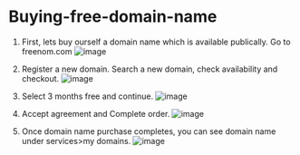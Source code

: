 # Buying-free-domain-name
1.	First, lets buy ourself a domain name which is available publically. Go to freenom.com
 ![image](https://user-images.githubusercontent.com/98162105/152942872-99de50f7-1aca-4c8e-a208-d36e996be049.png)

2.	Register a new domain. Search a new domain, check availability and checkout.
 ![image](https://user-images.githubusercontent.com/98162105/152942913-88705230-8a52-4a26-9cae-80f072c7fe3b.png)


3.	Select 3 months free and continue.
 ![image](https://user-images.githubusercontent.com/98162105/152942942-0c1ee04e-79cf-4e67-97d7-39d50e8388ff.png)


4.	Accept agreement and Complete order.
![image](https://user-images.githubusercontent.com/98162105/152942991-59117f18-71ae-4333-be2b-bac59e6cf9a9.png)

 
5.	Once domain name purchase completes, you can see domain name under services>my domains.
 ![image](https://user-images.githubusercontent.com/98162105/152943021-61912b29-fdc6-4ac0-99b8-67759bd6d25f.png)


